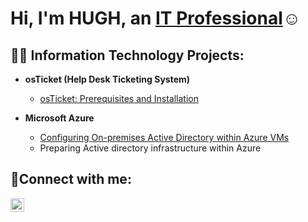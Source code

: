  <h1>Hi, I'm HUGH, an <a href="https://linkedin.com/in/hugh-fowler-aa217b295">IT Professional</a>☺</h1>

<h2>👨‍💻 Information Technology Projects:</h2>

- <b>osTicket (Help Desk Ticketing System)</b>
  - [osTicket: Prerequisites and Installation](https://github.com/hughscode/osticket-prereqs)
    

- <b>Microsoft Azure</b>
  - [Configuring On-premises Active Directory within Azure VMs](https://github.com/hughscode/configure-ad)
  - Preparing Active directory infrastructure within Azure 

<h2>🤳Connect with me:</h2>

[<img align="left" alt="Josh | LinkedIn" width="22px" src="https://cdn.jsdelivr.net/npm/simple-icons@v3/icons/linkedin.svg" />][linkedin]

[linkedin]: https://linkedin.com/in/Hugh-Fowler-aa217b295
